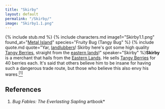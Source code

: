 ```yaml
---
title: "Skirby"
layout: default
permalink: "/Skirby/"
image: "Skirby1.1.png"
---
```

{% include stub.md %}
{% include characters.md image1="Skirby1.1.png" found_at="[Metal Island](/Metal_Island)" species="Fruity Bug (Tangy Bug" %}
{% include quote.md quote="Yar, [land](/Kabbu)[lub](/Vi)[bers](/Leif)! Skirby here's got some high quality [Tangy Berries](/Tangy_Berry), straight from the [eastern lands](/Eastern_Lands)!" speaker="Skirby" %}**Skirby** is a merchant that hails from the [Eastern Lands](/Eastern_Lands). He sells [Tangy Berries](/Tangy_Berry) for 40 berries each. It's said that others believe him to be insane for having such a dangerous trade route, but those who believe this also envy his wares.[<sup>[1]</sup>](#references)

## References
1. *Bug Fables: The Everlasting Sapling* artbook*